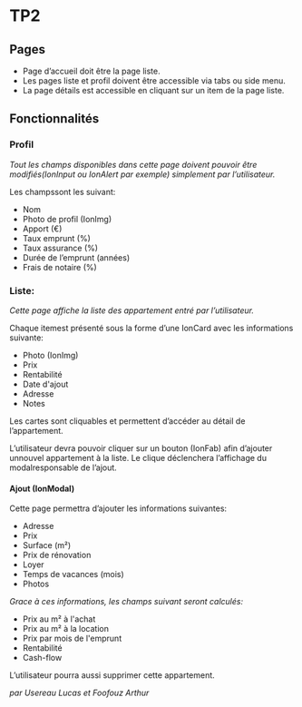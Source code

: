 # TP2

## Pages

- Page d’accueil doit être la page liste.
- Les pages liste et profil doivent être accessible via tabs ou side menu.
- La page détails est accessible en cliquant sur un item de la page liste.

## Fonctionnalités 

### Profil
*Tout les champs disponibles dans cette page doivent pouvoir être modifiés(IonInput ou IonAlert par exemple) simplement par l’utilisateur.* 

Les champssont les suivant:
- Nom
- Photo de profil (IonImg)
- Apport (€)
- Taux emprunt (%)
- Taux assurance (%)
- Durée de l’emprunt (années)
- Frais de notaire (%)

### Liste: 

*Cette page affiche la liste des appartement entré par l’utilisateur.*

Chaque itemest présenté sous la forme d’une IonCard avec les informations suivante:

- Photo (IonImg)
- Prix
- Rentabilité
- Date d'ajout
- Adresse
- Notes

Les cartes sont cliquables et permettent d’accéder au détail de l’appartement.

L’utilisateur devra pouvoir cliquer sur un bouton (IonFab) afin d’ajouter unnouvel appartement à la liste. Le clique déclenchera l’affichage du modalresponsable de l’ajout.

#### Ajout (IonModal)

Cette page permettra d’ajouter les informations suivantes:

- Adresse
- Prix
- Surface (m²)
- Prix de rénovation
- Loyer
- Temps de vacances (mois)
- Photos

*Grace à ces informations, les champs suivant seront calculés:*

- Prix au m² à l'achat
- Prix au m² à la location
- Prix par mois de l'emprunt
- Rentabilité
- Cash-flow

L’utilisateur pourra aussi supprimer cette appartement.

*par Usereau Lucas*
*et Foofouz Arthur*